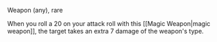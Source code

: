 
Weapon (any), rare

When you roll a 20 on your attack roll with this [[Magic Weapon|magic weapon]], the target takes an extra 7 damage of the weapon's type.